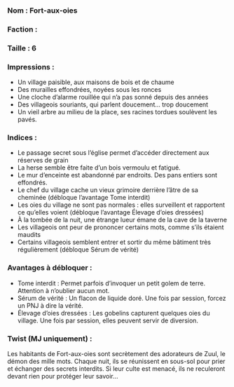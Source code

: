 ### Nom : Fort-aux-oies
### Faction : 
### Taille : 6

### Impressions :

- Un village paisible, aux maisons de bois et de chaume
- Des murailles effondrées, noyées sous les ronces
- Une cloche d’alarme rouillée qui n’a pas sonné depuis des années
- Des villageois souriants, qui parlent doucement… trop doucement
- Un vieil arbre au milieu de la place, ses racines tordues soulèvent les pavés.

### Indices :

- Le passage secret sous l’église permet d’accéder directement aux réserves de grain
- La herse semble être faite d’un bois vermoulu et fatigué.
- Le mur d’enceinte est abandonné par endroits. Des pans entiers sont effondrés.
- Le chef du village cache un vieux grimoire derrière l’âtre de sa cheminée (débloque l’avantage Tome interdit)
- Les oies du village ne sont pas normales : elles surveillent et rapportent ce qu’elles voient (débloque l’avantage Élevage d’oies dressées)
- À la tombée de la nuit, une étrange lueur émane de la cave de la taverne
- Les villageois ont peur de prononcer certains mots, comme s’ils étaient maudits
- Certains villageois semblent entrer et sortir du même bâtiment très régulièrement (débloque Sérum de vérité)

### Avantages à débloquer :

- Tome interdit : Permet parfois d’invoquer un petit golem de terre. Attention à n’oublier aucun mot.
- Sérum de vérité : Un flacon de liquide doré. Une fois par session, forcez un PNJ à dire la vérité.
- Élevage d’oies dressées : Les gobelins capturent quelques oies du village. Une fois par session, elles peuvent servir de diversion.

### Twist (MJ uniquement) :

Les habitants de Fort-aux-oies sont secrètement des adorateurs de Zuul, le démon des mille mots. Chaque nuit, ils se réunissent en sous-sol pour prier et échanger des secrets interdits. Si leur culte est menacé, ils ne reculeront devant rien pour protéger leur savoir…